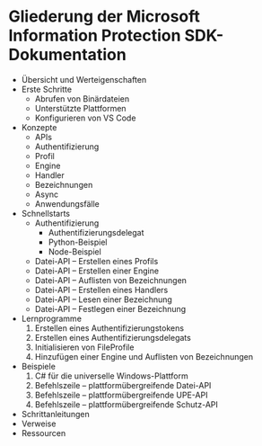 # <a name="mip-sdk-docs-outline"></a>Gliederung der Microsoft Information Protection SDK-Dokumentation

* Übersicht und Werteigenschaften 
* Erste Schritte
  * Abrufen von Binärdateien
  * Unterstützte Plattformen
  * Konfigurieren von VS Code
* Konzepte
  * APIs
  * Authentifizierung
  * Profil
  * Engine
  * Handler
  * Bezeichnungen
  * Async
  * Anwendungsfälle
* Schnellstarts
  * Authentifizierung
    * Authentifizierungsdelegat
    * Python-Beispiel
    * Node-Beispiel
  * Datei-API – Erstellen eines Profils
  * Datei-API – Erstellen einer Engine
  * Datei-API – Auflisten von Bezeichnungen
  * Datei-API – Erstellen eines Handlers
  * Datei-API – Lesen einer Bezeichnung
  * Datei-API – Festlegen einer Bezeichnung
* Lernprogramme
  1. Erstellen eines Authentifizierungstokens
  1. Erstellen eines Authentifizierungsdelegats
  1. Initialisieren von FileProfile
  1. Hinzufügen einer Engine und Auflisten von Bezeichnungen
* Beispiele
  1. C# für die universelle Windows-Plattform
  1. Befehlszeile – plattformübergreifende Datei-API
  1. Befehlszeile – plattformübergreifende UPE-API
  1. Befehlszeile – plattformübergreifende Schutz-API
* Schrittanleitungen
* Verweise
* Ressourcen